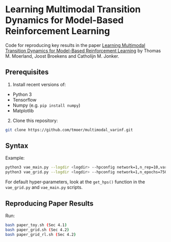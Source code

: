 # Learning Multimodal Transition Dynamics for Model-Based Reinforcement Learning

Code for reproducing key results in the paper [Learning Multimodal Transition Dynamics for Model-Based Reinforcement Learning](http://thomasmoerland.nl/wp-content/uploads/2016/12/ecml_paper434.pdf) by Thomas M. Moerland, Joost Broekens and Catholijn M. Jonker. 

## Prerequisites
1. Install recent versions of:
- Python 3
- Tensorflow   
- Numpy (e.g. `pip install numpy`)
- Matplotlib

2. Clone this repository:
```sh
git clone https://github.com/tmoer/multimodal_varinf.git
```
## Syntax
Example:
```sh
python3 vae_main.py --logdir <logdir> --hpconfig network=1,n_rep=10,var_type='discrete',K=3,N=3,verbose=False
python3 vae_grid.py --logdir <logdir> --hpconfig network=1,n_epochs=75000,n_rep=5,var_type='continuous',z_size=8,n_flow=0,artificial_data=False,use_target_net=True,test_on_policy=True,verbose=False
```
For default hyper-parameters, look at the `get_hps()` function in the `vae_grid.py` and `vae_main.py` scripts. 

## Reproducing Paper Results
Run:
```sh
bash paper_toy.sh (Sec 4.1)
bash paper_grid.sh (Sec 4.2)
bash paper_grid_rl.sh (Sec 4.2)
``` 
